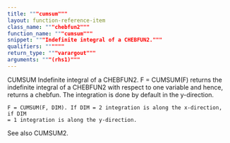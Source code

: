 ```yaml
---
title: """cumsum"""
layout: function-reference-item
class_name: """chebfun2"""
function_name: """cumsum"""
snippet: """Indefinite integral of a CHEBFUN2."""
qualifiers: """"""
return_type: """varargout"""
arguments: """(rhs1)"""
---
```


 CUMSUM   Indefinite integral of a CHEBFUN2.
    F = CUMSUM(F) returns the indefinite integral of a CHEBFUN2 with respect to
    one variable and hence, returns a chebfun. The integration is done by
    default in the y-direction.
 
    F = CUMSUM(F, DIM). If DIM = 2 integration is along the x-direction, if DIM
    = 1 integration is along the y-direction.
 
  See also CUMSUM2.
